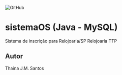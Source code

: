 ![GitHub](https://img.shields.io/github/license/thainaminga/sistemOS)
# sistemaOS (Java - MySQL)
Sistema de inscrição para Relojoaria/SP Relojoaria  TTP
## Autor
Thaina J.M. Santos
